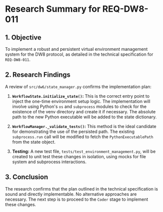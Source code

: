 # Research Summary for REQ-DW8-011

## 1. Objective

To implement a robust and persistent virtual environment management system for the DW8 protocol, as detailed in the technical specification for `REQ-DW8-011`.

## 2. Research Findings

A review of `src/dw6/state_manager.py` confirms the implementation plan:

1.  **`WorkflowState.initialize_state()`:** This is the correct entry point to inject the one-time environment setup logic. The implementation will involve using Python's `os` and `subprocess` modules to check for the existence of the venv directory and create it if necessary. The absolute path to the new Python executable will be added to the state dictionary.

2.  **`WorkflowManager._validate_tests()`:** This method is the ideal candidate for demonstrating the use of the persisted path. The existing `subprocess.run` call will be modified to fetch the `PythonExecutablePath` from the state object.

3.  **Testing:** A new test file, `tests/test_environment_management.py`, will be created to unit test these changes in isolation, using mocks for file system and subprocess interactions.

## 3. Conclusion

The research confirms that the plan outlined in the technical specification is sound and directly implementable. No alternative approaches are necessary. The next step is to proceed to the `Coder` stage to implement these changes.
